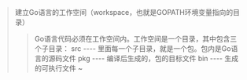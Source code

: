 > 建立Go语言的工作空间（workspace，也就是GOPATH环境变量指向的目录）
>> Go语言代码必须在工作空间内。工作空间是一个目录，其中包含三个子目录：
>> src ---- 里面每一个子目录，就是一个包。包内是Go语言的源码文件
>> pkg ---- 编译后生成的，包的目标文件
>> bin ---- 生成的可执行文件
~                           
